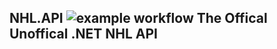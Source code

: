 NHL.API
![example workflow](https://github.com/Afischbacher/Nhl.Api/actions/workflows/dotnet.yml/badge.svg)
The Offical Unoffical .NET NHL API
-------------------------------------------------------------------------------------------------
